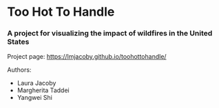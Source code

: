 # Too Hot To Handle
### A project for visualizing the impact of wildfires in the United States

Project page: https://lmjacoby.github.io/toohottohandle/

Authors:
- Laura Jacoby
- Margherita Taddei
- Yangwei Shi

